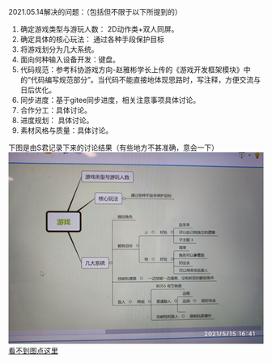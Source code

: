 2021.05.14解决的问题：（包括但不限于以下所提到的）
1.	确定游戏类型与游玩人数： 2D动作类+双人同屏。
2.	确定具体的核心玩法： 通过各种手段保护目标
3.	将游戏划分为几大系统。
4.	面向何种输入设备开发：键盘。
5.	代码规范：参考科协游戏方向-赵雅彬学长上传的《游戏开发框架模块》中的“代码编写规范部分”。当代码不能直接地体现思路时，写注释，方便交流与日后优化。
6.	同步进度：基于gitee同步进度，相关注意事项具体讨论。
7.	合作分工：具体讨论。
8.	进度规划： 具体讨论。
9.	素材风格与质量：具体讨论。



下图是由S君记录下来的讨论结果（有些地方不甚准确，意会一下）
<br>
![image](https://github.com/slippingccaatt/summary/blob/master/%E8%85%BE%E8%AE%AF%E9%AB%98%E6%A0%A1%E5%88%9B%E6%84%8F%E6%B8%B8%E6%88%8F%E5%A4%A7%E8%B5%9B2021%E5%8F%82%E8%B5%9B%E8%AE%B0%E5%BD%95/%E7%94%B1S%E5%90%9B%E8%AE%B0%E5%BD%95%E4%B8%8B%E6%9D%A5%E7%9A%84%E8%AE%A8%E8%AE%BA%E7%BB%93%E6%9E%9C.png)
<br>
[看不到图点这里](https://github.com/slippingccaatt/summary/blob/master/%E8%85%BE%E8%AE%AF%E9%AB%98%E6%A0%A1%E5%88%9B%E6%84%8F%E6%B8%B8%E6%88%8F%E5%A4%A7%E8%B5%9B2021%E5%8F%82%E8%B5%9B%E8%AE%B0%E5%BD%95/%E7%94%B1S%E5%90%9B%E8%AE%B0%E5%BD%95%E4%B8%8B%E6%9D%A5%E7%9A%84%E8%AE%A8%E8%AE%BA%E7%BB%93%E6%9E%9C.png)
